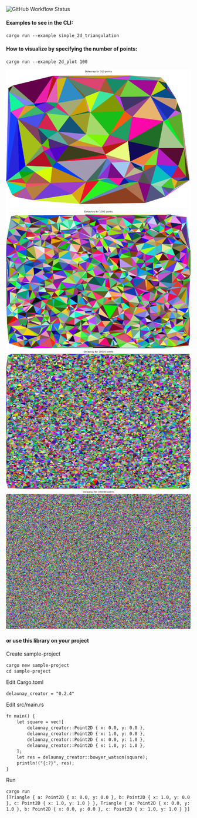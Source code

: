 ![GitHub Workflow Status](https://img.shields.io/github/actions/workflow/status/nash1111/delauny_creator/2dtest.yml?logo=github)

#### Examples to see in the CLI:
```
cargo run --example simple_2d_triangulation
```

#### How to visualize by specifying the number of points:
```
cargo run --example 2d_plot 100
```
![100points](examples/delaunay_2d_100_points.png)
![1000points](examples/delaunay_2d_1000_points.png)
![10000points](examples/delaunay_2d_10000_points.png)
![100000points](examples/delaunay_2d_100000_points.png)


#### or use this library on your project
Create sample-project
```
cargo new sample-project
cd sample-project
```

Edit Cargo.toml
```
delaunay_creator = "0.2.4"
```

Edit src/main.rs
```
fn main() {
    let square = vec![
        delaunay_creator::Point2D { x: 0.0, y: 0.0 },
        delaunay_creator::Point2D { x: 1.0, y: 0.0 },
        delaunay_creator::Point2D { x: 0.0, y: 1.0 },
        delaunay_creator::Point2D { x: 1.0, y: 1.0 },
    ];
    let res = delaunay_creator::bowyer_watson(square);
    println!("{:?}", res);
}
```

Run
```
cargo run
[Triangle { a: Point2D { x: 0.0, y: 0.0 }, b: Point2D { x: 1.0, y: 0.0 }, c: Point2D { x: 1.0, y: 1.0 } }, Triangle { a: Point2D { x: 0.0, y: 1.0 }, b: Point2D { x: 0.0, y: 0.0 }, c: Point2D { x: 1.0, y: 1.0 } }]
```